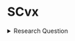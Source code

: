 # SCvx

<details>
<summary>
  Research Question
</summary>
    How can a <ins>vehicle</ins> find <ins>an</ins> optimized solution in <ins>real-time</ins> for <ins>general situation</ins>?

<details>
        <summary>
            vehicle
        </summary>
   
</details>
</details>

